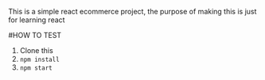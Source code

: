 This is a simple react ecommerce project, the purpose of making this is just for learning react

#HOW TO TEST
1. Clone this
2. `npm install`
3. `npm start`
